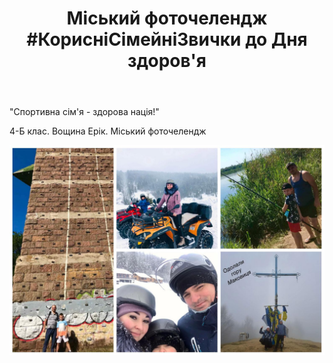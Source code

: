 ﻿---
title: "Міський фоточелендж #КорисніСімейніЗвички до Дня здоров'я"
---

"Спортивна сім'я - здорова нація!"

4-Б клас. Вощина Ерік. Міський фоточелендж 

![](1.jpg)